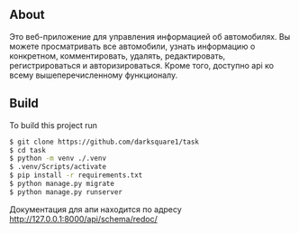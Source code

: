 
## About
Это веб-приложение для управления информацией об автомобилях.
Вы можете просматривать все автомобили, узнать информацию о конкретном, комментировать, удалять, редактировать, регистрироваться и авторизироваться. Кроме того, доступно api ко всему вышеперечисленному функционалу.
## Build

To build this project run

```bash
$ git clone https://github.com/darksquare1/task
$ cd task
$ python -m venv ./.venv
$ .venv/Scripts/activate
$ pip install -r requirements.txt
$ python manage.py migrate
$ python manage.py runserver
```



Документация для апи находится по адресу http://127.0.0.1:8000/api/schema/redoc/
